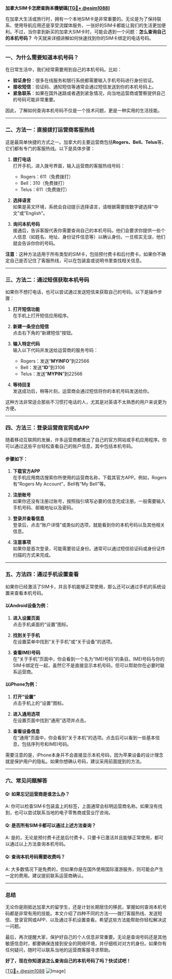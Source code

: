 **加拿大SIM卡怎麽查詢本機號碼[[TG💪+ @esim1088](https://t.me/s/esim1088)]**

在加拿大生活或旅行时，拥有一个本地SIM卡是非常重要的。无论是为了保持联系、使用导航应用还是享受流媒体服务，一张好的SIM卡都能让我们的生活更加便利。不过，当你拿到新买的加拿大SIM卡时，可能会遇到一个问题：**怎么查询自己的本机号码？** 今天就来详细讲解如何快速找到你的SIM卡绑定的电话号码。

---

### **一、为什么需要知道本机号码？**

在日常生活中，我们经常需要用到自己的本机号码。比如：

- **验证身份**：很多在线服务和银行系统都需要输入手机号码进行身份验证。
- **接收短信**：验证码、通知短信等通常会通过短信发送到你的本机号码上。
- **紧急联系**：如果在国外迷路或者遇到紧急情况，向当地运营商或警察提供自己的号码可能非常重要。

因此，了解如何查询本机号码不仅是一个技术问题，更是一种实用的生活技能。

---

### **二、方法一：直接拨打运营商客服热线**

这是最简单快捷的方式之一。加拿大的主要运营商包括**Rogers、Bell、Telus**等，它们都有专门的客服热线。以下是具体步骤：

1. **拨打电话**  
   打开手机，进入拨号界面，输入运营商的客服热线号码：
   - Rogers：611（免费拨打）
   - Bell：310（免费拨打）
   - Telus：611（免费拨打）

2. **选择语言**  
   如果是英文环境，系统会自动提示选择语言，请根据需要按数字键选择“中文”或“English”。

3. **询问本机号码**  
   接通后，告诉客服代表你需要查询自己的本机号码。他们会要求你提供一些个人信息（如姓名、地址、身份证件信息等）以确认身份。一旦核实无误，他们就会告诉你你的号码。

**注意**：这种方法适用于所有类型的SIM卡，包括预付费卡和后付费卡。如果你不确定自己是否记住了客服热线，可以在包装盒或说明书里查找相关信息。

---

### **三、方法二：通过短信获取本机号码**

如果你不想打电话，也可以尝试通过发送短信来获取自己的号码。以下是操作步骤：

1. **打开短信功能**  
   在手机上打开短信应用程序。

2. **新建一条空白短信**  
   点击右下角的“新建短信”按钮。

3. **输入特定代码**  
   输入以下代码并发送给运营商的服务号码：
   - Rogers：发送“**MYINFO**”到22566
   - Bell：发送“**ID**”到3106
   - Telus：发送“**MYPIN**”到22566

4. **等待回复**  
   发送成功后，稍等片刻，运营商会通过短信将你的本机号码发送给你。

这种方法非常适合那些不习惯打电话的人，尤其是对英语不太熟悉的用户来说更为方便。

---

### **四、方法三：登录运营商官网或APP**

随着移动互联网的发展，许多运营商都推出了自己的官方网站或手机应用程序。你可以通过这些平台轻松查看自己的账户信息，其中包括本机号码。

#### **步骤如下**：
1. **下载官方APP**  
   在手机应用商店搜索你所使用的运营商名称，下载其官方APP。例如，Rogers有“Rogers My Account”，Bell有“My Bell”等。

2. **注册账号**  
   如果你还没有注册过账号，按照指引填写必要的信息完成注册。一般需要输入手机号码、邮箱地址以及密码。

3. **登录并查看信息**  
   登录后，点击“账户详情”或类似的选项，就能看到你的本机号码以及其他相关信息。

4. **注意事项**  
   如果你是首次登录，可能需要验证身份。通常可以通过短信验证码或身份证件扫描的方式来完成。

---

### **五、方法四：通过手机设置查看**

如果你已经激活了SIM卡，并且手机能够正常使用，那么还可以通过手机的系统设置来查看本机号码。

#### **以Android设备为例**：
1. **进入设置页面**  
   点击手机桌面的“设置”图标。

2. **找到关于手机**  
   在设置菜单中找到“关于手机”或“关于设备”的选项。

3. **查看IMEI号码**  
   在“关于手机”页面中，你会看到一个名为“IMEI号码”的条目。IMEI号码与你的SIM卡绑定在一起，虽然它不是直接显示本机号码，但可以帮助你在必要时联系运营商。

#### **以iPhone为例**：
1. **打开“设置”**  
   点击手机上的“设置”图标。

2. **进入通用选项**  
   在设置页面中找到“通用”选项并点击。

3. **查看设备信息**  
   在“通用”页面中，你会看到“关于本机”的选项。点击后可以看到一些基本信息，包括序列号和IMEI号码。

需要注意的是，iPhone本身并不会直接显示本机号码，因为苹果设备的设计理念就是保护用户的隐私。如果你想确认号码，建议采用前面提到的方法。

---

### **六、常见问题解答**

#### **Q: 如果忘记运营商是谁怎么办？**
A: 你可以检查SIM卡包装盒上的标签，上面通常会标明运营商名称。如果没有找到，也可以尝试联系当地的电子零售商或营业厅咨询。

#### **Q: 是否所有SIM卡都可以通过上述方法查询？**
A: 是的，无论是预付费卡还是后付费卡，只要卡已激活并且能够正常使用，都可以通过以上方法查询本机号码。

#### **Q: 查询本机号码需要收费吗？**
A: 大多数情况下是免费的，但如果你是在国外使用国际漫游服务，则可能会产生一定的费用。建议提前联系运营商确认。

---

### **总结**

无论你是刚抵达加拿大的留学生，还是计划长期居住的移民，掌握如何查询本机号码都是非常有用的技能。本文介绍了四种不同的方法——拨打客服热线、发送短信、登录官网或APP、以及通过手机设置查看。希望这些方法能帮助你轻松解决这一问题。

最后，再次提醒大家，保护好自己的个人信息非常重要。无论是查询号码还是其他敏感信息时，都要确保连接到安全的网络环境，并仔细核对对方的身份。如果你有任何疑问，随时可以联系当地的运营商客服寻求帮助。

**好了，现在你知道该怎么查询自己的本机号码了吗？快试试吧！**

[[TG💪+ @esim1088](https://t.me/s/esim1088) ![Image](https://i.postimg.cc/4NQfJmqS/Snipaste-2025-05-13-00-14-12.png)]